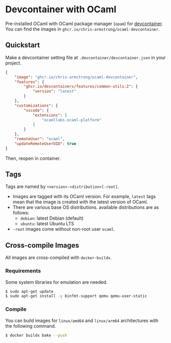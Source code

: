 # Devcontainer with OCaml
Pre-installed OCaml with OCaml package manager (`opam`) for [devcontainer](https://code.visualstudio.com/docs/remote/containers).
You can find the images in `ghcr.io/chris-armstrong/ocaml-devcontainer`.

## Quickstart
Make a devcontainer setting file at `.devcontainer/devcontainer.json` in your project.
```json
{
    "image": "ghcr.io/chris-armstrong/ocaml-devcontainer",
    "features": {
        "ghcr.io/devcontainers/features/common-utils:2": {
            "version": "latest"
        }
    },
    "customizations": {
        "vscode": {
            "extensions": [
                "ocamllabs.ocaml-platform"
            ]
        }
    },
    "remoteUser": "ocaml",
    "updateRemoteUserUID": true
}
```
Then, reopen in container.

## Tags
Tags are named by `<version>-<distribution>[-root]`.
* Images are tagged with its OCaml version. For example, `latest` tags mean that the image is created with the latest version of OCaml.
* There are various base OS distributions. available distributions are as follows:
  * `debian`: latest Debian (default)
  * `ubuntu`: latest Ubuntu LTS
* `-root` images come without non-root user `ocaml`.

## Cross-compile Images
All images are cross-compiled with `docker-buildx`.
### Requirements
Some system libraries for emulation are needed.
```sh
$ sudo apt-get update
$ sudo apt-get install -y binfmt-support qemu qemu-user-static
```

### Compile
You can build images for `linux/amd64` and `linux/arm64` architectures with the following command.
```sh
$ docker buildx bake --push
```
